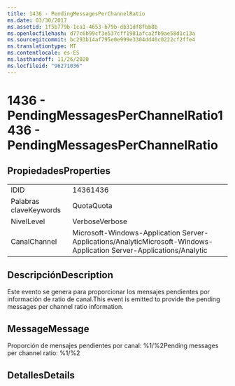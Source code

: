 ```yaml
---
title: 1436 - PendingMessagesPerChannelRatio
ms.date: 03/30/2017
ms.assetid: 1f5b779b-1ca1-4653-b79b-db31df8fbb8b
ms.openlocfilehash: d77c6b99cf3e537cff1981afca2fb9ae58d1c13a
ms.sourcegitcommit: bc293b14af795e0e999e3304dd40c0222cf2ffe4
ms.translationtype: MT
ms.contentlocale: es-ES
ms.lasthandoff: 11/26/2020
ms.locfileid: "96271036"
---
```

# <a name="1436---pendingmessagesperchannelratio"></a><span data-ttu-id="d9161-102">1436 - PendingMessagesPerChannelRatio</span><span class="sxs-lookup"><span data-stu-id="d9161-102">1436 - PendingMessagesPerChannelRatio</span></span>

## <a name="properties"></a><span data-ttu-id="d9161-103">Propiedades</span><span class="sxs-lookup"><span data-stu-id="d9161-103">Properties</span></span>  
  
|||  
|-|-|  
|<span data-ttu-id="d9161-104">ID</span><span class="sxs-lookup"><span data-stu-id="d9161-104">ID</span></span>|<span data-ttu-id="d9161-105">1436</span><span class="sxs-lookup"><span data-stu-id="d9161-105">1436</span></span>|  
|<span data-ttu-id="d9161-106">Palabras clave</span><span class="sxs-lookup"><span data-stu-id="d9161-106">Keywords</span></span>|<span data-ttu-id="d9161-107">Quota</span><span class="sxs-lookup"><span data-stu-id="d9161-107">Quota</span></span>|  
|<span data-ttu-id="d9161-108">Nivel</span><span class="sxs-lookup"><span data-stu-id="d9161-108">Level</span></span>|<span data-ttu-id="d9161-109">Verbose</span><span class="sxs-lookup"><span data-stu-id="d9161-109">Verbose</span></span>|  
|<span data-ttu-id="d9161-110">Canal</span><span class="sxs-lookup"><span data-stu-id="d9161-110">Channel</span></span>|<span data-ttu-id="d9161-111">Microsoft-Windows-Application Server-Applications/Analytic</span><span class="sxs-lookup"><span data-stu-id="d9161-111">Microsoft-Windows-Application Server-Applications/Analytic</span></span>|  
  
## <a name="description"></a><span data-ttu-id="d9161-112">Descripción</span><span class="sxs-lookup"><span data-stu-id="d9161-112">Description</span></span>  

 <span data-ttu-id="d9161-113">Este evento se genera para proporcionar los mensajes pendientes por información de ratio de canal.</span><span class="sxs-lookup"><span data-stu-id="d9161-113">This event is emitted to provide the pending messages per channel ratio information.</span></span>  
  
## <a name="message"></a><span data-ttu-id="d9161-114">Message</span><span class="sxs-lookup"><span data-stu-id="d9161-114">Message</span></span>  

 <span data-ttu-id="d9161-115">Proporción de mensajes pendientes por canal: %1/%2</span><span class="sxs-lookup"><span data-stu-id="d9161-115">Pending messages per channel ratio: %1/%2</span></span>  
  
## <a name="details"></a><span data-ttu-id="d9161-116">Detalles</span><span class="sxs-lookup"><span data-stu-id="d9161-116">Details</span></span>
